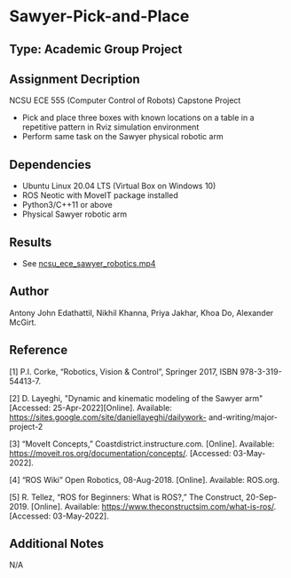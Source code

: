 # Sawyer-Pick-and-Place

## Type: Academic Group Project

## Assignment Decription
NCSU ECE 555 (Computer Control of Robots) Capstone Project
  - Pick and place three boxes with known locations on a table in a repetitive pattern in Rviz simulation environment
  - Perform same task on the Sawyer physical robotic arm
  
## Dependencies 
  - Ubuntu Linux 20.04 LTS (Virtual Box on Windows 10)
  - ROS Neotic with MoveIT package installed
  - Python3/C++11 or above
  - Physical Sawyer robotic arm

## Results
  - See [ncsu_ece_sawyer_robotics.mp4](https://github.com/ase1997/Sawyer-Pick-and-Place/blob/main/ncsu_ece_sawyer_robotics.mp4)

## Author
Antony John Edathattil, Nikhil Khanna, Priya Jakhar, Khoa Do, Alexander McGirt.

## Reference
[1]  P.I. Corke, “Robotics, Vision & Control”,
Springer 2017, ISBN 978-3-319-54413-7.

[2]  D. Layeghi, "Dynamic and kinematic modeling
of the Sawyer arm" [Accessed:
25-Apr-2022][Online]. Available:
https://sites.google.com/site/daniellayeghi/dailywork-
and-writing/major-project-2

[3]  “MoveIt Concepts,”
Coastdistrict.instructure.com. [Online].
Available:
https://moveit.ros.org/documentation/concepts/.
[Accessed: 03-May-2022].

[4]  “ROS Wiki” Open Robotics, 08-Aug-2018.
[Online]. Available: ROS.org.

[5]  R. Tellez, “ROS for Beginners: What is ROS?,”
The Construct, 20-Sep-2019. [Online].
Available:
https://www.theconstructsim.com/what-is-ros/.
[Accessed: 03-May-2022].

## Additional Notes
N/A

